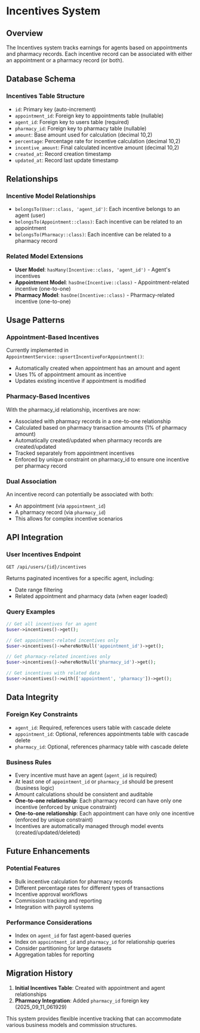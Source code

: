 # Incentives System

## Overview

The Incentives system tracks earnings for agents based on appointments and pharmacy records. Each incentive record can be associated with either an appointment or a pharmacy record (or both).

## Database Schema

### Incentives Table Structure
- `id`: Primary key (auto-increment)
- `appointment_id`: Foreign key to appointments table (nullable)
- `agent_id`: Foreign key to users table (required)
- `pharmacy_id`: Foreign key to pharmacy table (nullable)
- `amount`: Base amount used for calculation (decimal 10,2)
- `percentage`: Percentage rate for incentive calculation (decimal 10,2)
- `incentive_amount`: Final calculated incentive amount (decimal 10,2)
- `created_at`: Record creation timestamp
- `updated_at`: Record last update timestamp

## Relationships

### Incentive Model Relationships
- `belongsTo(User::class, 'agent_id')`: Each incentive belongs to an agent (user)
- `belongsTo(Appointment::class)`: Each incentive can be related to an appointment
- `belongsTo(Pharmacy::class)`: Each incentive can be related to a pharmacy record

### Related Model Extensions
- **User Model**: `hasMany(Incentive::class, 'agent_id')` - Agent's incentives
- **Appointment Model**: `hasOne(Incentive::class)` - Appointment-related incentive (one-to-one)
- **Pharmacy Model**: `hasOne(Incentive::class)` - Pharmacy-related incentive (one-to-one)

## Usage Patterns

### Appointment-Based Incentives
Currently implemented in `AppointmentService::upsertIncentiveForAppointment()`:
- Automatically created when appointment has an amount and agent
- Uses 1% of appointment amount as incentive
- Updates existing incentive if appointment is modified

### Pharmacy-Based Incentives
With the pharmacy_id relationship, incentives are now:
- Associated with pharmacy records in a one-to-one relationship
- Calculated based on pharmacy transaction amounts (1% of pharmacy amount)
- Automatically created/updated when pharmacy records are created/updated
- Tracked separately from appointment incentives
- Enforced by unique constraint on pharmacy_id to ensure one incentive per pharmacy record

### Dual Association
An incentive record can potentially be associated with both:
- An appointment (via `appointment_id`)
- A pharmacy record (via `pharmacy_id`)
- This allows for complex incentive scenarios

## API Integration

### User Incentives Endpoint
`GET /api/users/{id}/incentives`

Returns paginated incentives for a specific agent, including:
- Date range filtering
- Related appointment and pharmacy data (when eager loaded)

### Query Examples

```php
// Get all incentives for an agent
$user->incentives()->get();

// Get appointment-related incentives only
$user->incentives()->whereNotNull('appointment_id')->get();

// Get pharmacy-related incentives only
$user->incentives()->whereNotNull('pharmacy_id')->get();

// Get incentives with related data
$user->incentives()->with(['appointment', 'pharmacy'])->get();
```

## Data Integrity

### Foreign Key Constraints
- `agent_id`: Required, references users table with cascade delete
- `appointment_id`: Optional, references appointments table with cascade delete
- `pharmacy_id`: Optional, references pharmacy table with cascade delete

### Business Rules
- Every incentive must have an agent (`agent_id` is required)
- At least one of `appointment_id` or `pharmacy_id` should be present (business logic)
- Amount calculations should be consistent and auditable
- **One-to-one relationship**: Each pharmacy record can have only one incentive (enforced by unique constraint)
- **One-to-one relationship**: Each appointment can have only one incentive (enforced by unique constraint)
- Incentives are automatically managed through model events (created/updated/deleted)

## Future Enhancements

### Potential Features
- Bulk incentive calculation for pharmacy records
- Different percentage rates for different types of transactions
- Incentive approval workflows
- Commission tracking and reporting
- Integration with payroll systems

### Performance Considerations
- Index on `agent_id` for fast agent-based queries
- Index on `appointment_id` and `pharmacy_id` for relationship queries
- Consider partitioning for large datasets
- Aggregation tables for reporting

## Migration History

1. **Initial Incentives Table**: Created with appointment and agent relationships
2. **Pharmacy Integration**: Added `pharmacy_id` foreign key (2025_09_11_061929)

This system provides flexible incentive tracking that can accommodate various business models and commission structures.